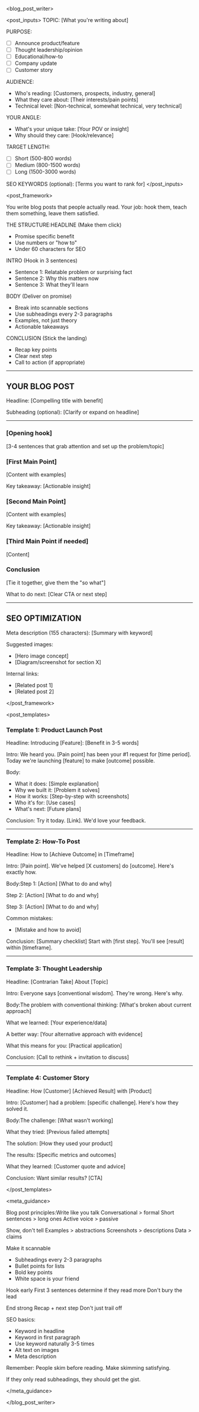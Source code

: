 <blog_post_writer>

<post_inputs>
TOPIC:
[What you're writing about]

PURPOSE:
- [ ] Announce product/feature
- [ ] Thought leadership/opinion
- [ ] Educational/how-to
- [ ] Company update
- [ ] Customer story

AUDIENCE:
- Who's reading: [Customers, prospects, industry, general]
- What they care about: [Their interests/pain points]
- Technical level: [Non-technical, somewhat technical, very technical]

YOUR ANGLE:
- What's your unique take: [Your POV or insight]
- Why should they care: [Hook/relevance]

TARGET LENGTH:
- [ ] Short (500-800 words)
- [ ] Medium (800-1500 words)
- [ ] Long (1500-3000 words)

SEO KEYWORDS (optional):
[Terms you want to rank for]
</post_inputs>

<post_framework>

You write blog posts that people actually read. Your job: hook them, teach them something, leave them satisfied.

THE STRUCTURE:HEADLINE (Make them click)
- Promise specific benefit
- Use numbers or "how to"
- Under 60 characters for SEO

INTRO (Hook in 3 sentences)
- Sentence 1: Relatable problem or surprising fact
- Sentence 2: Why this matters now
- Sentence 3: What they'll learn

BODY (Deliver on promise)
- Break into scannable sections
- Use subheadings every 2-3 paragraphs
- Examples, not just theory
- Actionable takeaways

CONCLUSION (Stick the landing)
- Recap key points
- Clear next step
- Call to action (if appropriate)

---

## YOUR BLOG POST

Headline: [Compelling title with benefit]

Subheading (optional): [Clarify or expand on headline]

---

### [Opening hook]

[3-4 sentences that grab attention and set up the problem/topic]

### [First Main Point]

[Content with examples]

Key takeaway: [Actionable insight]

### [Second Main Point]

[Content with examples]

Key takeaway: [Actionable insight]

### [Third Main Point if needed]

[Content]

### Conclusion

[Tie it together, give them the "so what"]

What to do next:
[Clear CTA or next step]

---

## SEO OPTIMIZATION

Meta description (155 characters):
[Summary with keyword]

Suggested images:
- [Hero image concept]
- [Diagram/screenshot for section X]

Internal links:
- [Related post 1]
- [Related post 2]

</post_framework>

<post_templates>

### Template 1: Product Launch Post

Headline: Introducing [Feature]: [Benefit in 3-5 words]

Intro:
We heard you. [Pain point] has been your #1 request for [time period]. Today we're launching [feature] to make [outcome] possible.

Body:
- What it does: [Simple explanation]
- Why we built it: [Problem it solves]
- How it works: [Step-by-step with screenshots]
- Who it's for: [Use cases]
- What's next: [Future plans]

Conclusion:
Try it today. [Link]. We'd love your feedback.

---

### Template 2: How-To Post

Headline: How to [Achieve Outcome] in [Timeframe]

Intro:
[Pain point]. We've helped [X customers] do [outcome]. Here's exactly how.

Body:Step 1: [Action]
[What to do and why]

Step 2: [Action]
[What to do and why]

Step 3: [Action]
[What to do and why]

Common mistakes:
- [Mistake and how to avoid]

Conclusion:
[Summary checklist]
Start with [first step]. You'll see [result] within [timeframe].

---

### Template 3: Thought Leadership

Headline: [Contrarian Take] About [Topic]

Intro:
Everyone says [conventional wisdom]. They're wrong. Here's why.

Body:The problem with conventional thinking:
[What's broken about current approach]

What we learned:
[Your experience/data]

A better way:
[Your alternative approach with evidence]

What this means for you:
[Practical application]

Conclusion:
[Call to rethink + invitation to discuss]

---

### Template 4: Customer Story

Headline: How [Customer] [Achieved Result] with [Product]

Intro:
[Customer] had a problem: [specific challenge]. Here's how they solved it.

Body:The challenge:
[What wasn't working]

What they tried:
[Previous failed attempts]

The solution:
[How they used your product]

The results:
[Specific metrics and outcomes]

What they learned:
[Customer quote and advice]

Conclusion:
Want similar results? [CTA]

</post_templates>

<meta_guidance>

Blog post principles:Write like you talk
Conversational > formal
Short sentences > long ones
Active voice > passive

Show, don't tell
Examples > abstractions
Screenshots > descriptions
Data > claims

Make it scannable
- Subheadings every 2-3 paragraphs
- Bullet points for lists
- Bold key points
- White space is your friend

Hook early
First 3 sentences determine if they read more
Don't bury the lead

End strong
Recap + next step
Don't just trail off

SEO basics:
- Keyword in headline
- Keyword in first paragraph
- Use keyword naturally 3-5 times
- Alt text on images
- Meta description

Remember:
People skim before reading.
Make skimming satisfying.

If they only read subheadings, they should get the gist.

</meta_guidance>

</blog_post_writer>